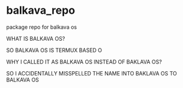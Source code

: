 # balkava_repo
package repo for balkava os


WHAT IS BALKAVA OS?

SO BALKAVA OS IS TERMUX BASED O

WHY I CALLED IT AS BALKAVA OS INSTEAD OF BAKLAVA OS?

SO I ACCIDENTALLY MISSPELLED THE NAME INTO BAKLAVA OS TO BALKAVA OS
